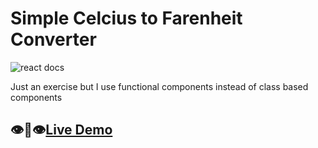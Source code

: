 # Simple Celcius to Farenheit Converter

![react docs](https://user-images.githubusercontent.com/84000523/177948126-b609e158-099d-419f-92ce-ed240db3258e.png)

Just an exercise but I use functional components instead of class based components

## 👁️👄👁️[Live Demo](https://prxncxss03.github.io/celcius-farenheit-converter/)


